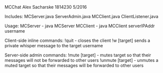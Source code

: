 MCChat
Alex Sacharske
1814230
5/2016


Includes:
MCServer.java
ServerAdmin.java
MCClient.java
ClientListener.java


Usage:
MCServer - java MCServer
MCClient - java MCClient serverIPAddr username


Client-side inline commands:
!quit - closes the client
!w [target] sends a private whisper message to the target username


Server-side admin commands:
!mute [target] - mutes target so that their messages will not be forwarded to other users
!unmute [target] - unmutes a muted target so that their messages will be forwarded to other users
